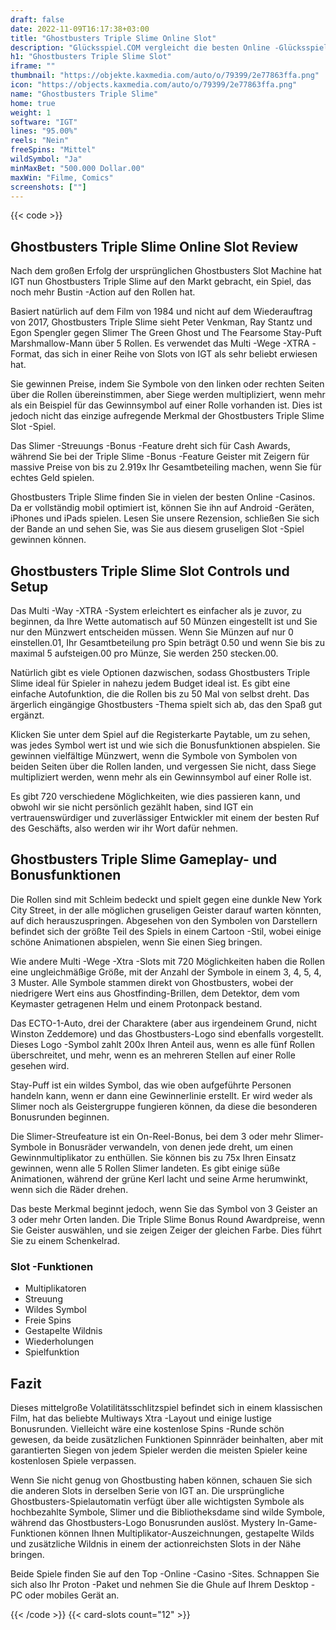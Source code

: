 ```yaml
---
draft: false
date: 2022-11-09T16:17:38+03:00
title: "Ghostbusters Triple Slime Online Slot"
description: "Glücksspiel.COM vergleicht die besten Online -Glücksspiel -Sites und -spiele der Kanada.  Unabhängige Produktbewertungen und exklusive Anmeldeangebote. Jetzt spielen!"
h1: "Ghostbusters Triple Slime Slot"
iframe: ""
thumbnail: "https://objekte.kaxmedia.com/auto/o/79399/2e77863ffa.png"
icon: "https://objects.kaxmedia.com/auto/o/79399/2e77863ffa.png"
name: "Ghostbusters Triple Slime"
home: true
weight: 1
software: "IGT"
lines: "95.00%"
reels: "Nein"
freeSpins: "Mittel"
wildSymbol: "Ja"
minMaxBet: "500.000 Dollar.00"
maxWin: "Filme, Comics"
screenshots: [""]
---
```


{{< code >}}<h2>Ghostbusters Triple Slime Online Slot Review</h2><p>Nach dem großen Erfolg der ursprünglichen Ghostbusters Slot Machine hat IGT nun Ghostbusters Triple Slime auf den Markt gebracht, ein Spiel, das noch mehr Bustin -Action auf den Rollen hat.</p><p>Basiert natürlich auf dem Film von 1984 und nicht auf dem Wiederauftrag von 2017, Ghostbusters Triple Slime sieht Peter Venkman, Ray Stantz und Egon Spengler gegen Slimer The Green Ghost und The Fearsome Stay-Puft Marshmallow-Mann über 5 Rollen. Es verwendet das Multi -Wege -XTRA -Format, das sich in einer Reihe von Slots von IGT als sehr beliebt erwiesen hat.</p><p>Sie gewinnen Preise, indem Sie Symbole von den linken oder rechten Seiten über die Rollen übereinstimmen, aber Siege werden multipliziert, wenn mehr als ein Beispiel für das Gewinnsymbol auf einer Rolle vorhanden ist. Dies ist jedoch nicht das einzige aufregende Merkmal der Ghostbusters Triple Slime Slot -Spiel.</p><p>Das Slimer -Streuungs -Bonus -Feature dreht sich für Cash Awards, während Sie bei der Triple Slime -Bonus -Feature Geister mit Zeigern für massive Preise von bis zu 2.919x Ihr Gesamtbeteiling machen, wenn Sie für echtes Geld spielen.</p><p>Ghostbusters Triple Slime finden Sie in vielen der besten Online -Casinos. Da er vollständig mobil optimiert ist, können Sie ihn auf Android -Geräten, iPhones und iPads spielen. Lesen Sie unsere Rezension, schließen Sie sich der Bande an und sehen Sie, was Sie aus diesem gruseligen Slot -Spiel gewinnen können.</p><h2>Ghostbusters Triple Slime Slot Controls und Setup</h2><p>Das Multi -Way -XTRA -System erleichtert es einfacher als je zuvor, zu beginnen, da Ihre Wette automatisch auf 50 Münzen eingestellt ist und Sie nur den Münzwert entscheiden müssen. Wenn Sie Münzen auf nur 0 einstellen.01, Ihr Gesamtbeteilung pro Spin beträgt 0.50 und wenn Sie bis zu maximal 5 aufsteigen.00 pro Münze, Sie werden 250 stecken.00.</p><p>Natürlich gibt es viele Optionen dazwischen, sodass Ghostbusters Triple Slime ideal für Spieler in nahezu jedem Budget ideal ist. Es gibt eine einfache Autofunktion, die die Rollen bis zu 50 Mal von selbst dreht. Das ärgerlich eingängige Ghostbusters -Thema spielt sich ab, das den Spaß gut ergänzt.</p><p>Klicken Sie unter dem Spiel auf die Registerkarte Paytable, um zu sehen, was jedes Symbol wert ist und wie sich die Bonusfunktionen abspielen. Sie gewinnen vielfältige Münzwert, wenn die Symbole von Symbolen von beiden Seiten über die Rollen landen, und vergessen Sie nicht, dass Siege multipliziert werden, wenn mehr als ein Gewinnsymbol auf einer Rolle ist.</p><p>Es gibt 720 verschiedene Möglichkeiten, wie dies passieren kann, und obwohl wir sie nicht persönlich gezählt haben, sind IGT ein vertrauenswürdiger und zuverlässiger Entwickler mit einem der besten Ruf des Geschäfts, also werden wir ihr Wort dafür nehmen.</p><h2>Ghostbusters Triple Slime Gameplay- und Bonusfunktionen</h2><p>Die Rollen sind mit Schleim bedeckt und spielt gegen eine dunkle New York City Street, in der alle möglichen gruseligen Geister darauf warten könnten, auf dich herauszuspringen. Abgesehen von den Symbolen von Darstellern befindet sich der größte Teil des Spiels in einem Cartoon -Stil, wobei einige schöne Animationen abspielen, wenn Sie einen Sieg bringen.</p><p>Wie andere Multi -Wege -Xtra -Slots mit 720 Möglichkeiten haben die Rollen eine ungleichmäßige Größe, mit der Anzahl der Symbole in einem 3, 4, 5, 4, 3 Muster. Alle Symbole stammen direkt von Ghostbusters, wobei der niedrigere Wert eins aus Ghostfinding-Brillen, dem Detektor, dem vom Keymaster getragenen Helm und einem Protonpack bestand.</p><p>Das ECTO-1-Auto, drei der Charaktere (aber aus irgendeinem Grund, nicht Winston Zeddemore) und das Ghostbusters-Logo sind ebenfalls vorgestellt. Dieses Logo -Symbol zahlt 200x Ihren Anteil aus, wenn es alle fünf Rollen überschreitet, und mehr, wenn es an mehreren Stellen auf einer Rolle gesehen wird.</p><p>Stay-Puff ist ein wildes Symbol, das wie oben aufgeführte Personen handeln kann, wenn er dann eine Gewinnerlinie erstellt. Er wird weder als Slimer noch als Geistergruppe fungieren können, da diese die besonderen Bonusrunden beginnen.</p><p>Die Slimer-Streufeature ist ein On-Reel-Bonus, bei dem 3 oder mehr Slimer-Symbole in Bonusräder verwandeln, von denen jede dreht, um einen Gewinnmultiplikator zu enthüllen. Sie können bis zu 75x Ihren Einsatz gewinnen, wenn alle 5 Rollen Slimer landeten. Es gibt einige süße Animationen, während der grüne Kerl lacht und seine Arme herumwinkt, wenn sich die Räder drehen.</p><p>Das beste Merkmal beginnt jedoch, wenn Sie das Symbol von 3 Geister an 3 oder mehr Orten landen. Die Triple Slime Bonus Round Awardpreise, wenn Sie Geister auswählen, und sie zeigen Zeiger der gleichen Farbe. Dies führt Sie zu einem Schenkelrad.</p><h3>
Slot -Funktionen</h3><ul>
<li></span>
Multiplikatoren</li>
<li></span>
Streuung</li>
<li></span>
Wildes Symbol</li>
<li></span>
Freie Spins</li>
<li></span>
Gestapelte Wildnis</li>
<li></span>
Wiederholungen</li>
<li></span>
Spielfunktion</li></ul><h2>Fazit</h2><p>Dieses mittelgroße Volatilitätsschlitzspiel befindet sich in einem klassischen Film, hat das beliebte Multiways Xtra -Layout und einige lustige Bonusrunden. Vielleicht wäre eine kostenlose Spins -Runde schön gewesen, da beide zusätzlichen Funktionen Spinnräder beinhalten, aber mit garantierten Siegen von jedem Spieler werden die meisten Spieler keine kostenlosen Spiele verpassen.</p><p>Wenn Sie nicht genug von Ghostbusting haben können, schauen Sie sich die anderen Slots in derselben Serie von IGT an. Die ursprüngliche Ghostbusters-Spielautomatin verfügt über alle wichtigsten Symbole als hochbezahlte Symbole, Slimer und die Bibliotheksdame sind wilde Symbole, während das Ghostbusters-Logo Bonusrunden auslöst. Mystery In-Game-Funktionen können Ihnen Multiplikator-Auszeichnungen, gestapelte Wilds und zusätzliche Wildnis in einem der actionreichsten Slots in der Nähe bringen.</p><p>Beide Spiele finden Sie auf den Top -Online -Casino -Sites. Schnappen Sie sich also Ihr Proton -Paket und nehmen Sie die Ghule auf Ihrem Desktop -PC oder mobiles Gerät an.</p>{{< /code >}}
 {{< card-slots count="12" >}}